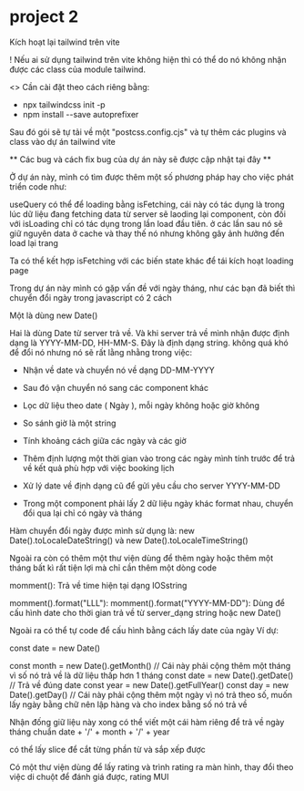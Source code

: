# project 2

Kích hoạt lại tailwind trên vite

! Nếu ai sử dụng tailwind trên vite không hiện thì có thể do nó không nhận được các class của module tailwind.

<> Cần cài đặt theo cách riêng bằng:

- npx tailwindcss init -p
- npm install --save autoprefixer

Sau đó gói sẽ tự tải về một "postcss.config.cjs"
và tự thêm các plugins và class vào dự án tailwind vite

** Các bug và cách fix bug của dự án này sẽ được cập nhật tại đây **

Ở dự án này, mình có tìm được thêm một số phương pháp hay cho việc phát triển code như:

useQuery có thể để loading bằng isFetching, cái này có tác dụng là trong lúc dữ liệu đang fetching data từ server sẽ laoding lại component, còn đối với isLoading chỉ có tác dụng trong lần load đầu tiên. ở các lần sau nó sẽ giữ nguyên data ở cache và thay thế nó nhưng không gây ảnh hưởng đến load lại trang

Ta có thể kết hợp isFetching với các biến state khác để tái kích hoạt loading page

Trong dự án này mình có gặp vấn đề với ngày tháng, như các bạn đã biết thì chuyển đổi ngày trong javascript có 2 cách

Một là dùng new Date()

Hai là dùng Date từ server trả về. Và khi server trả về mình nhận được định dạng là YYYY-MM-DD, HH-MM-S. Đây là định dạng string. không quá khó để đổi nó nhưng nó sẽ rất lằng nhằng trong việc:

- Nhận về date và chuyển nó về dạng DD-MM-YYYY
- Sau đó vận chuyển nó sang các component khác
- Lọc dữ liệu theo date ( Ngày ), mỗi ngày không hoặc giờ không
- So sánh giờ là một string
- Tính khoảng cách giữa các ngày và các giờ
- Thêm định lượng một thời gian vào trong các ngày mình tính trước để trả về kết quả phù hợp với việc booking lịch
- Xử lý date về định dạng cũ để gửi yêu cầu cho server YYYY-MM-DD

- Trong một component phải lấy 2 dữ liệu ngày khác format nhau, chuyển đổi qua lại chỉ có ngày và tháng

Hàm chuyển đổi ngày được mình sử dụng là: new Date().toLocaleDateString() và new Date().toLocaleTimeString()

Ngoài ra còn có thêm một thư viện dùng để thêm ngày hoặc thêm một tháng bất kì rất tiện lợi mà chỉ cần thêm một dòng code

momment(): Trả về time hiện tại dạng IOSstring

momment().format("LLL"):
momment().format("YYYY-MM-DD"): Dùng để cấu hình date cho thời gian trả về từ server_dạng string hoặc new Date()

Ngoài ra có thể tự code để cấu hình bằng cách lấy date của ngày Ví dự:

const date = new Date()

const month = new Date().getMonth() // Cái này phải cộng thêm một tháng vì số nó trả về là dữ liệu thấp hơn 1 tháng
const date = new Date().getDate() // Trả về đúng date
const year = new Date().getFullYear()
const day = new Date().getDay() // Cái này phải cộng thêm một ngày vì nó trả theo số, muốn lấy ngày bằng chữ nên lập hàng và cho index bằng số nó trả về

Nhận đống giữ liệu này xong có thể viết một cái hàm riêng để trả về ngày tháng chuẩn
date + '/' + month + '/' + year

có thể lấy slice để cắt từng phần từ và sắp xếp được

Có một thư viện dùng để lấy rating và trình rating ra màn hình, thay đổi theo việc di chuột để đánh giá được, rating MUI
